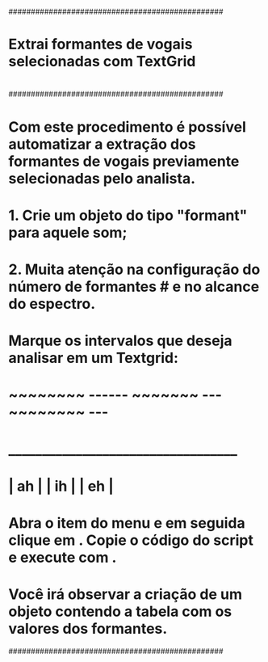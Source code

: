 ################################################
#
#  Extrai formantes de vogais selecionadas com TextGrid
#
################################################
# 
# Com este procedimento é possível automatizar a extração dos formantes de vogais previamente selecionadas pelo analista.
#
# 1. Crie um objeto do tipo "formant" para aquele som;
# 2. Muita atenção na configuração do número de formantes # e no alcance do espectro.
#
# Marque os intervalos que deseja analisar em um Textgrid:
#
# ~~~~~~~~ ------ ~~~~~~~ --- ~~~~~~~~ ---
# __________________________________
# | ah | | ih | | eh |
#
#
#  Abra o item do menu <PRAAT> e em seguida clique em <NEW SCRIPT>. Copie o código do script e execute com <RUN>.
#
#  Você irá observar a criação de um objeto contendo a tabela com os valores dos formantes.
################################################
